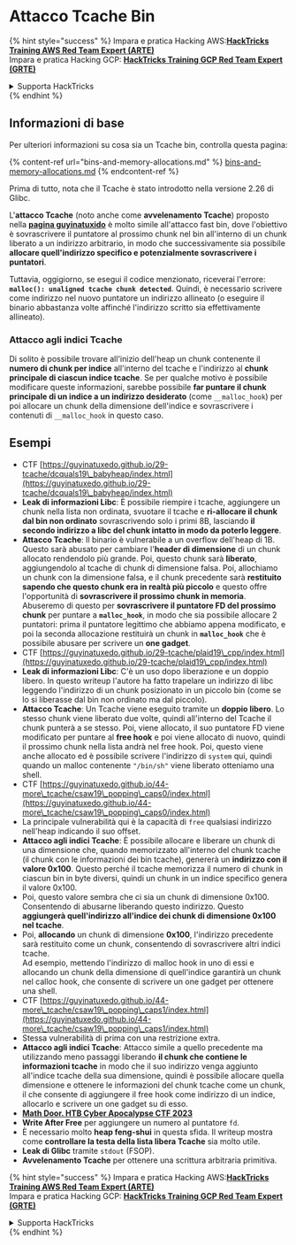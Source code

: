 # Attacco Tcache Bin

{% hint style="success" %}
Impara e pratica Hacking AWS:<img src="/.gitbook/assets/arte.png" alt="" data-size="line">[**HackTricks Training AWS Red Team Expert (ARTE)**](https://training.hacktricks.xyz/courses/arte)<img src="/.gitbook/assets/arte.png" alt="" data-size="line">\
Impara e pratica Hacking GCP: <img src="/.gitbook/assets/grte.png" alt="" data-size="line">[**HackTricks Training GCP Red Team Expert (GRTE)**<img src="/.gitbook/assets/grte.png" alt="" data-size="line">](https://training.hacktricks.xyz/courses/grte)

<details>

<summary>Supporta HackTricks</summary>

* Controlla i [**piani di abbonamento**](https://github.com/sponsors/carlospolop)!
* **Unisciti al** 💬 [**gruppo Discord**](https://discord.gg/hRep4RUj7f) o al [**gruppo telegram**](https://t.me/peass) o **seguici** su **Twitter** 🐦 [**@hacktricks\_live**](https://twitter.com/hacktricks\_live)**.**
* **Condividi trucchi di hacking inviando PR ai** [**HackTricks**](https://github.com/carlospolop/hacktricks) e [**HackTricks Cloud**](https://github.com/carlospolop/hacktricks-cloud) repos di github.

</details>
{% endhint %}

## Informazioni di base

Per ulteriori informazioni su cosa sia un Tcache bin, controlla questa pagina:

{% content-ref url="bins-and-memory-allocations.md" %}
[bins-and-memory-allocations.md](bins-and-memory-allocations.md)
{% endcontent-ref %}

Prima di tutto, nota che il Tcache è stato introdotto nella versione 2.26 di Glibc.

L'**attacco Tcache** (noto anche come **avvelenamento Tcache**) proposto nella [**pagina guyinatuxido**](https://guyinatuxedo.github.io/29-tcache/tcache\_explanation/index.html) è molto simile all'attacco fast bin, dove l'obiettivo è sovrascrivere il puntatore al prossimo chunk nel bin all'interno di un chunk liberato a un indirizzo arbitrario, in modo che successivamente sia possibile **allocare quell'indirizzo specifico e potenzialmente sovrascrivere i puntatori**.

Tuttavia, oggigiorno, se esegui il codice menzionato, riceverai l'errore: **`malloc(): unaligned tcache chunk detected`**. Quindi, è necessario scrivere come indirizzo nel nuovo puntatore un indirizzo allineato (o eseguire il binario abbastanza volte affinché l'indirizzo scritto sia effettivamente allineato).

### Attacco agli indici Tcache

Di solito è possibile trovare all'inizio dell'heap un chunk contenente il **numero di chunk per indice** all'interno del tcache e l'indirizzo al **chunk principale di ciascun indice tcache**. Se per qualche motivo è possibile modificare queste informazioni, sarebbe possibile **far puntare il chunk principale di un indice a un indirizzo desiderato** (come `__malloc_hook`) per poi allocare un chunk della dimensione dell'indice e sovrascrivere i contenuti di `__malloc_hook` in questo caso.

## Esempi

* CTF [https://guyinatuxedo.github.io/29-tcache/dcquals19\_babyheap/index.html](https://guyinatuxedo.github.io/29-tcache/dcquals19\_babyheap/index.html)
* **Leak di informazioni Libc**: È possibile riempire i tcache, aggiungere un chunk nella lista non ordinata, svuotare il tcache e **ri-allocare il chunk dal bin non ordinato** sovrascrivendo solo i primi 8B, lasciando **il secondo indirizzo a libc del chunk intatto in modo da poterlo leggere**.
* **Attacco Tcache**: Il binario è vulnerabile a un overflow dell'heap di 1B. Questo sarà abusato per cambiare l'**header di dimensione** di un chunk allocato rendendolo più grande. Poi, questo chunk sarà **liberato**, aggiungendolo al tcache di chunk di dimensione falsa. Poi, allochiamo un chunk con la dimensione falsa, e il chunk precedente sarà **restituito sapendo che questo chunk era in realtà più piccolo** e questo offre l'opportunità di **sovrascrivere il prossimo chunk in memoria**.\
Abuseremo di questo per **sovrascrivere il puntatore FD del prossimo chunk** per puntare a **`malloc_hook`**, in modo che sia possibile allocare 2 puntatori: prima il puntatore legittimo che abbiamo appena modificato, e poi la seconda allocazione restituirà un chunk in **`malloc_hook`** che è possibile abusare per scrivere un **one gadget**.
* CTF [https://guyinatuxedo.github.io/29-tcache/plaid19\_cpp/index.html](https://guyinatuxedo.github.io/29-tcache/plaid19\_cpp/index.html)
* **Leak di informazioni Libc**: C'è un uso dopo liberazione e un doppio libero. In questo writeup l'autore ha fatto trapelare un indirizzo di libc leggendo l'indirizzo di un chunk posizionato in un piccolo bin (come se lo si liberasse dal bin non ordinato ma dal piccolo).
* **Attacco Tcache**: Un Tcache viene eseguito tramite un **doppio libero**. Lo stesso chunk viene liberato due volte, quindi all'interno del Tcache il chunk punterà a se stesso. Poi, viene allocato, il suo puntatore FD viene modificato per puntare al **free hook** e poi viene allocato di nuovo, quindi il prossimo chunk nella lista andrà nel free hook. Poi, questo viene anche allocato ed è possibile scrivere l'indirizzo di `system` qui, quindi quando un malloc contenente `"/bin/sh"` viene liberato otteniamo una shell.
* CTF [https://guyinatuxedo.github.io/44-more\_tcache/csaw19\_popping\_caps0/index.html](https://guyinatuxedo.github.io/44-more\_tcache/csaw19\_popping\_caps0/index.html)
* La principale vulnerabilità qui è la capacità di `free` qualsiasi indirizzo nell'heap indicando il suo offset.
* **Attacco agli indici Tcache**: È possibile allocare e liberare un chunk di una dimensione che, quando memorizzato all'interno del chunk tcache (il chunk con le informazioni dei bin tcache), genererà un **indirizzo con il valore 0x100**. Questo perché il tcache memorizza il numero di chunk in ciascun bin in byte diversi, quindi un chunk in un indice specifico genera il valore 0x100.
* Poi, questo valore sembra che ci sia un chunk di dimensione 0x100. Consentendo di abusarne liberando questo indirizzo. Questo **aggiungerà quell'indirizzo all'indice dei chunk di dimensione 0x100 nel tcache**.
* Poi, **allocando** un chunk di dimensione **0x100**, l'indirizzo precedente sarà restituito come un chunk, consentendo di sovrascrivere altri indici tcache.\
Ad esempio, mettendo l'indirizzo di malloc hook in uno di essi e allocando un chunk della dimensione di quell'indice garantirà un chunk nel calloc hook, che consente di scrivere un one gadget per ottenere una shell.
* CTF [https://guyinatuxedo.github.io/44-more\_tcache/csaw19\_popping\_caps1/index.html](https://guyinatuxedo.github.io/44-more\_tcache/csaw19\_popping\_caps1/index.html)
* Stessa vulnerabilità di prima con una restrizione extra.
* **Attacco agli indici Tcache**: Attacco simile a quello precedente ma utilizzando meno passaggi liberando **il chunk che contiene le informazioni tcache** in modo che il suo indirizzo venga aggiunto all'indice tcache della sua dimensione, quindi è possibile allocare quella dimensione e ottenere le informazioni del chunk tcache come un chunk, il che consente di aggiungere il free hook come indirizzo di un indice, allocarlo e scrivere un one gadget su di esso.
* [**Math Door. HTB Cyber Apocalypse CTF 2023**](https://7rocky.github.io/en/ctf/other/htb-cyber-apocalypse/math-door/)
* **Write After Free** per aggiungere un numero al puntatore `fd`.
* È necessario molto **heap feng-shui** in questa sfida. Il writeup mostra come **controllare la testa della lista libera Tcache** sia molto utile.
* **Leak di Glibc** tramite `stdout` (FSOP).
* **Avvelenamento Tcache** per ottenere una scrittura arbitraria primitiva.

{% hint style="success" %}
Impara e pratica Hacking AWS:<img src="/.gitbook/assets/arte.png" alt="" data-size="line">[**HackTricks Training AWS Red Team Expert (ARTE)**](https://training.hacktricks.xyz/courses/arte)<img src="/.gitbook/assets/arte.png" alt="" data-size="line">\
Impara e pratica Hacking GCP: <img src="/.gitbook/assets/grte.png" alt="" data-size="line">[**HackTricks Training GCP Red Team Expert (GRTE)**<img src="/.gitbook/assets/grte.png" alt="" data-size="line">](https://training.hacktricks.xyz/courses/grte)

<details>

<summary>Supporta HackTricks</summary>

* Controlla i [**piani di abbonamento**](https://github.com/sponsors/carlospolop)!
* **Unisciti al** 💬 [**gruppo Discord**](https://discord.gg/hRep4RUj7f) o al [**gruppo telegram**](https://t.me/peass) o **seguici** su **Twitter** 🐦 [**@hacktricks\_live**](https://twitter.com/hacktricks\_live)**.**
* **Condividi trucchi di hacking inviando PR ai** [**HackTricks**](https://github.com/carlospolop/hacktricks) e [**HackTricks Cloud**](https://github.com/carlospolop/hacktricks-cloud) repos di github.

</details>
{% endhint %}
